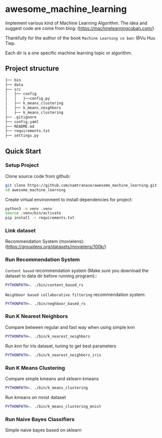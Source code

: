 # awesome_machine_learning
Implement various kind of Machine Learning Algorithm.
The idea and suggest code are come from blog:
(https://machinelearningcoban.com/)

Thankfully for the author of the book `Machine Learning co ban`: @Vu Huu Tiep.

Each dir is a one specific machine learning topic or algorithm.
## Project structure

```bash
├── bin
├── data
├── src
│   ├── config
│   │   ├──config.py
│   ├── k_means_clustering
│   ├── k_means_neighbors
│   ├── k_means_clustering
├── .gitignore
├── config.yaml
├── README.md
├── requirements.txt
├── settings.py
```
## Quick Start

### Setup Project

Clone source code from github:

```bash
git clone https://github.com/namtranase/awesome_machine_learning.git
cd awesome_machine_learning
```

Create virtual environment to install dependencies for project:

```bash
python3 -m venv .venv
source .venv/bin/activate
pip install -r requirements.txt
```

### Link dataset

Recommendation System (movielens): (https://grouplens.org/datasets/movielens/100k/)

### Run Recommendation System

`Content based` recommendation system (Make sure you download the dataset to data dir before running program)::

```bash
PYTHONPATH=. ./bin/content_based_rs
```

`Neighboor based collaborative filtering` recommendation system:

```bash
PYTHONPATH=. ./bin/neghboor_based_rs
```

### Run K Nearest Neighbors

Compare between regular and fast way when using simple knn

```bash
PYTHONPATH=. ./bin/k_nearest_neighbors
```

Run knn for iris dataset, tuning to get best parameters

```bash
PYTHONPATH=. ./bin/k_nearest_neighbors_iris
```

### Run K Means Clustering

Compare simple kmeans and sklearn kmeans

```bash
PYTHONPATH=. ./bin/k_means_clustering
```

Run kmeans on mnist dataset

```bash
PYTHONPATH=. ./bin/k_means_clustering_mnist
```

### Run Naive Bayes Classifiers

Simple naive bayes based on sklearn
